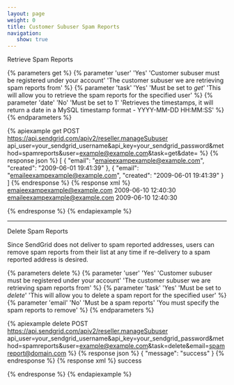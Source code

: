 ```yaml
---
layout: page
weight: 0
title: Customer Subuser Spam Reports
navigation:
   show: true
---
```


<page-anchor el="h2">
Retrieve Spam Reports
</page-anchor>


{% parameters get %}
 {% parameter 'user' 'Yes' 'Customer subuser must be registered under your account' 'The customer subuser we are retrieving spam reports from' %}
 {% parameter 'task' 'Yes' 'Must be set to <em>get</em>' 'This will allow you to retrieve the spam reports for the specified user' %}
 {% parameter 'date' 'No' 'Must be set to 1' 'Retrieves the timestamps, it will return a date in a MySQL timestamp format - YYYY-MM-DD HH:MM:SS' %}
{% endparameters %}


{% apiexample get POST https://api.sendgrid.com/apiv2/reseller.manageSubuser api_user=your_sendgrid_username&api_key=your_sendgrid_password&method=spamreports&user=example@example.com&task=get&date= %}
  {% response json %}
[
  {
    "email": "emaieexampexample@example.com",
    "created": "2009-06-01 19:41:39"
  },
  {
    "email": "emaileexampexample@example.com",
    "created": "2009-06-01 19:41:39"
  }
]
  {% endresponse %}
  {% response xml %}
<spamreports>
   <spamreport>
      <email>emaieexampexample@example.com</email>
      <created>2009-06-10 12:40:30</created>
   </spamreport>
   <spamreport>
      <email>emaileexampexample@example.com</email>
      <created>2009-06-10 12:40:30</created>
   </spamreport>
</spamreports>

  {% endresponse %}
{% endapiexample %}

* * * * *

<page-anchor el="h2">
Delete Spam Reports
</page-anchor>

Since SendGrid does not deliver to spam reported addresses, users can remove spam reports from their list at any time if re-delivery to a spam reported address is desired.


{% parameters delete %}
 {% parameter 'user' 'Yes' 'Customer subuser must be registered under your account' 'The customer subuser we are retrieving spam reports from' %}
 {% parameter 'task' 'Yes' 'Must be set to <em>delete</em>' 'This will allow you to delete a spam report for the specified user' %}
 {% parameter 'email' 'No' 'Must be a spam reports' 'You must specify the spam reports to remove' %}
{% endparameters %}


{% apiexample delete POST https://api.sendgrid.com/apiv2/reseller.manageSubuser api_user=your_sendgrid_username&api_key=your_sendgrid_password&method=spamreports&user=example@example.com&task=delete&email=spamreport@domain.com %}
  {% response json %}
{
  "message": "success"
}
  {% endresponse %}
  {% response xml %}
<result>
   <message>success</message>
</result>

  {% endresponse %}
{% endapiexample %}

